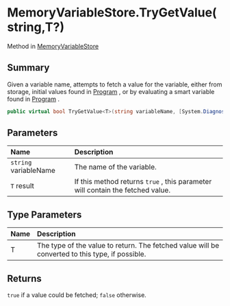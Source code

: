 # MemoryVariableStore.TryGetValue(string,T?)

Method in [MemoryVariableStore](/docs/api/csharp/yarn.memoryvariablestore.md)

## Summary


Given a variable name, attempts to fetch a value for the variable,
either from storage, initial values found in  [Program](yarn.ivariableaccess.program.md) ,
or by evaluating a smart variable found in  [Program](yarn.ivariableaccess.program.md) .


```csharp
public virtual bool TryGetValue<T>(string variableName, [System.Diagnostics.CodeAnalysis.NotNullWhen(true)] out T? result)
```

## Parameters

|Name|Description|
|:---|:---|
|`string` variableName|The name of the variable.|
|`T` result|If this method returns  `true` , this parameter will contain the fetched value.|

## Type Parameters

|Name|Description|
|:---|:---|
|T|The type of the value to return. The fetched value will be converted to this type, if possible.|

## Returns

`true`  if a value could be fetched;  `false`  otherwise.

